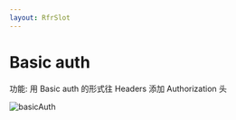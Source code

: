 ```yaml
---
layout: RfrSlot
---
```


# Basic auth

功能: 用 Basic auth 的形式往 Headers 添加 Authorization 头

![basicAuth](/img/basicAuth.png)
